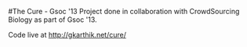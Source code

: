 #The Cure - Gsoc '13
Project done in collaboration with CrowdSourcing Biology as part of Gsoc '13.

Code live at <http://gkarthik.net/cure/>
